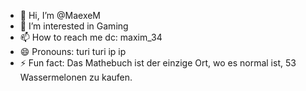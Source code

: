 - 👋 Hi, I’m @MaexeM
- 👀 I’m interested in Gaming
- 📫 How to reach me dc: maxim_34
- 😄 Pronouns: turi turi ip ip
- ⚡ Fun fact: Das Mathebuch ist der einzige Ort, wo es normal ist, 53 Wassermelonen zu kaufen.

<!---
MaexeM/MaexeM is a ✨ special ✨ repository because its `README.md` (this file) appears on your GitHub profile.
You can click the Preview link to take a look at your changes.
--->
